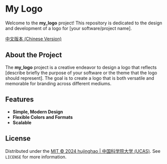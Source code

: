 # My Logo

Welcome to the **my_logo** project! This repository is dedicated to the design and development of a logo for [your software/project name].

[中文版本 (Chinese Version)](README_CN.md)

## About the Project

The **my_logo** project is a creative endeavor to design a logo that reflects [describe briefly the purpose of your software or the theme that the logo should represent]. The goal is to create a logo that is both versatile and memorable for branding across different mediums.

## Features

- **Simple, Modern Design**
- **Flexible Colors and Formats**
- **Scalable**

## License

Distributed under the [MIT © 2024 hujinghao | 中国科学院大学 (UCAS)](LICENSE). See `LICENSE` for more information.



